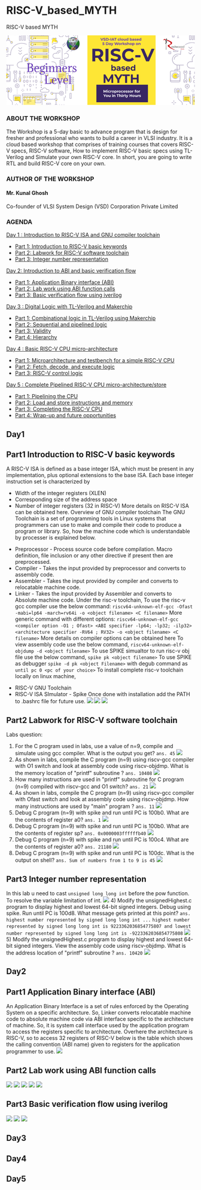 # RISC-V_based_MYTH
RISC-V based MYTH

![](risc-v/risc-v_banner.png)
### ABOUT THE WORKSHOP
The Workshop is a 5-day basic to advance program that is design for fresher and professional who wants to build a career in VLSI industry. It is a cloud based workshop that comprises of training courses that covers RISC-V specs, RISC-V software, How to implement RISC-V basic specs using TL-Verilog and Simulate your own RISC-V core. In short, you are going to write RTL and build RISC-V core on your own.
### AUTHOR OF THE WORKSHOP
#### Mr. Kunal Ghosh
Co-founder of VLSI System Design (VSD) Corporation Private Limited
### AGENDA
 [Day 1 : Introduction to RISC-V ISA and GNU compiler toolchain](#Day1)
  * [Part 1: Introduction to RISC-V basic keywords](#Part1-Introduction-to-RISC-V-basic-keywords)
  * [Part 2: Labwork for RISC-V software toolchain](#Part2-Labwork-for-RISC-V-software-toolchain)
  * [Part 3: Integer number representation](#Part3-Integer-number-representation)
 
 [Day 2: Introduction to ABI and basic verification flow](#Day2)
  * [Part 1: Application Binary interface (ABI)](#Part1-Application-Binary-Interface-ABI)
  * [Part 2: Lab work using ABI function calls](#Part2-Lab-work-using-ABI-function-calls)
  * [Part 3: Basic verification flow using iverilog](#Part3-Basic-verification-flow-using-iverilog)

 [Day 3 : Digital Logic with TL-Verilog and Makerchip](#Day3)
  * [Part 1: Combinational logic in TL-Verilog using Makerchip](#Part1-Combinational-logic-in-TL-Verilog-using-Makerchip)
  * [Part 2: Sequential and pipelined logic](#Part2-Sequential-and-pipelined-logic)
  * [Part 3: Validity](#Part3-Validity)
  * [Part 4: Hierarchy](#Part4-Hierarchy)

 [Day 4 : Basic RISC-V CPU micro-architecture](#Day4)
  * [Part 1: Microarchitecture and testbench for a simple RISC-V CPU](#Part1-Microarchitecture-and-testbench-for-a-simple-RISC-V-CPU)
  * [Part 2: Fetch, decode, and execute logic](#Part2-Fetch,-decode,-and-execute-logic)
  * [Part 3: RISC-V control logic](#Part3-RISC-V-control-logic)

 [Day 5 : Complete Pipelined RISC-V CPU micro-architecture/store](#Day5)
  * [Part 1: Pipelining the CPU](#Part1-Pipelining-the-CPU)
  * [Part 2: Load and store instructions and memory](#Part2-Load-and-store-instructions-and-memory)
  * [Part 3: Completing the RISC-V CPU](#Part3-Completing-the-RISC-V-CPU)
  * [Part 4: Wrap-up and future opportunities](#Part4-Wrap-up-and-future-opportunities)
  
## Day1

## Part1 Introduction to RISC-V basic keywords
A RISC-V ISA is defined as a base integer ISA, which must be present in any implementation, plus optional extensions to the base ISA. Each base integer instruction set is characterized by
- Width of the integer registers (XLEN)
- Corresponding size of the address space
- Number of integer registers (32 in RISC-V)
More details on RISC-V ISA can be obtained here.
Overview of GNU compiler toolchain
The GNU Toolchain is a set of programming tools in Linux systems that programmers can use to make and compile their code to produce a program or library. So, how the machine code which is understandable by processer is explained below.
* Preprocessor - Process source code before compilation. Macro definition, file inclusion or any other directive if present then are preprocessed.
* Compiler - Takes the input provided by preprocessor and converts to assembly code.
* Assembler - Takes the input provided by compiler and converts to relocatable machine code.
* Linker - Takes the input provided by Assembler and converts to Absolute machine code.
Under the risc-v toolchain,
To use the risc-v gcc compiler use the below command:
```riscv64-unknown-elf-gcc -Ofast -mabi=lp64 -march=rv64i -o <object filename> <C filename>```
More generic command with different options:
```riscv64-unknown-elf-gcc <compiler option -O1 ; Ofast> <ABI specifier -lp64; -lp32; -ilp32> <architecture specifier -RV64 ; RV32> -o <object filename> <C filename>```
More details on compiler options can be obtained here
To view assembly code use the below command,
```riscv64-unknown-elf-objdump -d <object filename>```
To use SPIKE simualtor to run risc-v obj file use the below command,
```spike pk <object filename>```
To use SPIKE as debugger
```spike -d pk <object Filename>``` with degub command as ```until pc 0 <pc of your choice>```
To install complete risc-v toolchain locally on linux machine,
- RISC-V GNU Toolchain
- RISC-V ISA SImulator - Spike
Once done with installation add the PATH to .bashrc file for future use.
![](risc-v/rv-day1lec1.png)
![](risc-v/rv-day1lec2.png)
![](risc-v/rv-day1lec3.png)
## Part2 Labwork for RISC-V software toolchain
Labs question:
1)   For the C program used in labs, use a value of n=9, compile and simulate using gcc compiler. What is the output you get?
```ans. 45```
![](risc-v/rv-assd1lab1.png)
2)   As shown in labs, compile the C program (n=9) using riscv-gcc compiler with O1 switch and look at assembly code using riscv-objdmp. What is the memory location of "printf" subroutine ?
```ans. 10408```
![](risc-v/rv-assd1labprintf1.png)
3)   How many instructions are used in "printf" subroutine for C program (n=9) compiled with riscv-gcc and O1 switch?
```ans. 21```
![](risc-v/rv-assd1labq3.png)
4)   As shown in labs, compile the C program (n=9) using riscv-gcc compiler with Ofast switch and look at assembly code using riscv-objdmp. How many instructions are used by "main" program ?
```ans. 11```
![](risc-v/rv-assd1labq4.png)
5)   Debug C program (n=9) with spike and run until PC is 100b0. What are the contents of register a0?
```ans. 1```
![](risc-v/rv-assd1labq5.png)
6)   Debug C program (n=9) with spike and run until PC is 100b0. What are the contents of register sp?
```ans. 0x0000003ffffffb40```
![](risc-v/rv-assd1labq6.png)
7)   Debug C program (n=9) with spike and run until PC is 100c4. What are the contents of register a0?
```ans. 21180```
![](rv-day1ass2q7ans.png)
8)   Debug C program (n=9) with spike and run until PC is 100dc. What is the output on shell?
```ans. Sum of numbers from 1 to 9 is 45```
![](risc-v/rv-assd1labq8.png)
## Part3 Integer number representation
In this lab u need to cast ```unsigned long long int``` before the pow function. To resolve the variable limitation of int.
![](risc-v/rv-assd1lab2q4.png)
4)   Modify the unsignedHighest.c program to display highest and lowest 64-bit signed integers. Debug using spike. Run until PC is 100d8. What message gets printed at this point?
```ans. highest number represented by signed long long int ...```
```highest number represented by signed long long int is 9223362036854775807 and lowest number represented by signed long long int is -9223362036854775808```
![](risc-v/rv-assd1lab2q4ans.png)
5)   Modify the unsignedHighest.c program to display highest and lowest 64-bit signed integers. View the assembly code using riscv-objdmp. What is the address location of "printf" subroutine ?
```ans. 10420```
![](risc-v/rv-assd1lab2q5ans.png)

## Day2

## Part1 Application Binary interface (ABI)
An Application Binary Interface is a set of rules enforced by the Operating System on a specific architecture. So, Linker converts relocatable machine code to absolute machine code via ABI interface specific to the architecture of machine.
So, it is system call interface used by the application program to access the registers specific to architecture. Overhere the architecture is RISC-V, so to access 32 registers of RISC-V below is the table which shows the calling convention (ABI name) given to registers for the application programmer to use.
![](risc-v/rv-day2lec.png)
## Part2 Lab work using ABI function calls
![](risc-v/rv-day2labass3labs1.png)
![](risc-v/rv-day2lab.png)
![](risc-v/rv-day2labq2.png)
![](risc-v/rv-day2labq3.png)
![](risc-v/rv-day2labass2q4and5ans.png)
## Part3 Basic verification flow using iverilog
![](risc-v/rv-day2labass3labs.png)
![](risc-v/rv-day2labass3labs1.png)
![](risc-v/rv-day2ass3labq1ans.png)

## Day3
## Day4
## Day5
